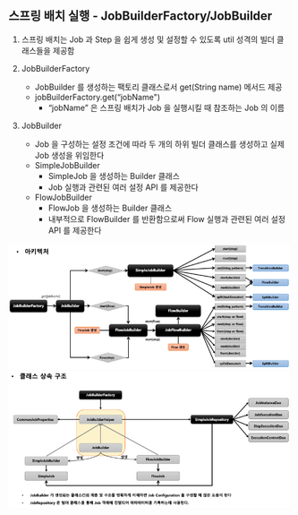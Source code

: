 ## 스프링 배치 실행 - JobBuilderFactory/JobBuilder

1. 스프링 배치는 Job 과 Step 을 쉽게 생성 및 설정할 수 있도록 util 성격의 빌더 클래스들을 제공함
2. JobBuilderFactory
    - JobBuilder 를 생성하는 팩토리 클래스로서 get(String name) 메서드 제공
    - jobBuilderFactory.get(“jobName")
        - “jobName” 은 스프링 배치가 Job 을 실행시킬 때 참조하는 Job 의 이름

3. JobBuilder
    - Job 을 구성하는 설정 조건에 따라 두 개의 하위 빌더 클래스를 생성하고 실제 Job 생성을 위임한다
    - SimpleJobBuilder
        - SimpleJob 을 생성하는 Builder 클래스
        - Job 실행과 관련된 여러 설정 API 를 제공한다
    - FlowJobBuilder
        - FlowJob 을 생성하는 Builder 클래스
        - 내부적으로 FlowBuilder 를 반환함으로써 Flow 실행과 관련된 여러 설정 API 를 제공한다

<img src="../../images/section04/job-builder-arch.png" alt="job-builder-arch">  
<img src="../../images/section04/job-builder-class.png" alt="job-builder-class">
